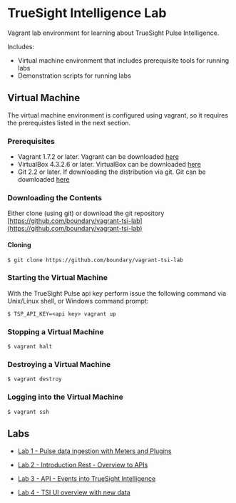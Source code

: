TrueSight Intelligence Lab
============================

Vagrant lab environment for learning about TrueSight Pulse Intelligence.

Includes:
- Virtual machine environment that includes prerequisite tools for running labs
- Demonstration scripts for running labs

## Virtual Machine

The virtual machine environment is configured using vagrant, so it requires the prerequistes listed in the next section.

### Prerequisites

- Vagrant 1.7.2 or later. Vagrant can be downloaded [here](https://www.vagrantup.com/downloads.html)
- VirtualBox 4.3.2.6 or later. VirtualBox can be downloaded [here](https://www.virtualbox.org/wiki/Downloads)
- Git 2.2 or later. If downloading the distribution via git. Git can be downloaded [here](http://git-scm.com/download)

### Downloading the Contents

Either clone (using git) or download the git repository [https://github.com/boundary/vagrant-tsi-lab](https://github.com/boundary/vagrant-tsi-lab)

#### Cloning

```
$ git clone https://github.com/boundary/vagrant-tsi-lab
```

### Starting the Virtual Machine

With the TrueSight Pulse api key perform issue the following command via Unix/Linux shell, or Windows command prompt:

```
$ TSP_API_KEY=<api key> vagrant up
```

### Stopping a Virtual Machine

```
$ vagrant halt
```

### Destroying a Virtual Machine

```
$ vagrant destroy
```

### Logging into the Virtual Machine

```
$ vagrant ssh
```

## Labs

- [Lab 1 - Pulse data ingestion with Meters and Plugins](lab1.md)

- [Lab 2 - Introduction Rest - Overview to APIs](lab2.md)

- [Lab 3 - API - Events into TrueSight Intelligence](lab3.md)

- [Lab 4 - TSI UI overview with new data](lab4.md)
